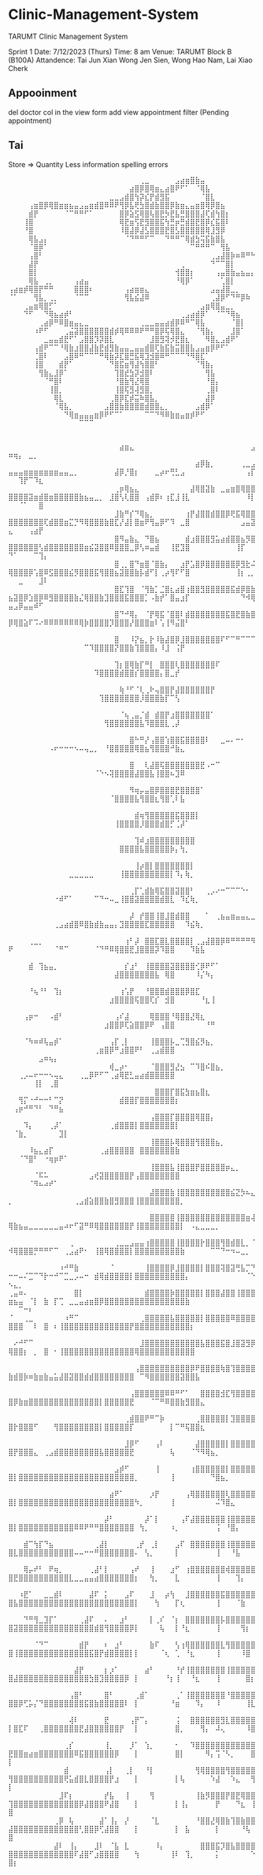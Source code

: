 # Clinic-Management-System
TARUMT Clinic Management System

Sprint 1
Date: 7/12/2023 (Thurs) 
Time: 8 am
Venue: TARUMT Block B (B100A)
Attandence: Tai Jun Xian Wong Jen Sien, Wong Hao Nam, Lai Xiao Cherk

Appooinment
------------
  del doctor col in the view form
  add view appointment filter  (Pending appointment)

Tai
----
  Store => Quantity
  Less information 
  spelling errors 

⠀⠀⠀⠀⠀⠀⠀⠀⠀⠀⠀⠀⠀⠀⠀⠀⠀⠀⠀⠀⠀⠀⠀⠀⠀⠀⢀⣀⠀⠀⠀⠀⠀⣠⣴⣶⣿⣷⣤⠀⠀⠀⠀⠀⠀⠀⠀⠀⠀
⠀⠀⠀⠀⠀⠀⠀⠀⠀⠀⠀⠀⠀⠀⠀⠀⠀⠀⠀⠀⠀⠀⠀⠀⣴⣿⡿⣿⢿⣶⣄⣴⣿⠟⠋⠁⠀⠈⢿⣧⠀⠀⠀⠀⠀⠀⠀⠀⠀
⠀⠀⠀⠀⠀⠀⠀⠀⠀⠀⠀⠀⠀⠀⠀⠀⠀⠀⠀⠀⣀⣀⣠⣾⣿⢳⡽⣎⡟⣾⣻⣯⠀⠀⠀⠀⠀⠀⠈⣿⣇⠀⠀⠀⠀⠀⠀⠀⠀
⠀⠀⠀⠀⢠⣶⣿⡿⢿⣿⣶⣶⣦⣤⣠⣤⣶⣾⣿⠿⠿⠟⢻⡿⣧⢟⣳⣿⣾⣷⣿⣿⡿⣷⣶⣄⣤⣶⣿⢿⡿⣿⣦⠀⠀⠀⠀⠀⠀
⠀⠀⠀⠀⣾⡟⠀⠀⠀⠀⠀⠈⠉⠛⠛⠋⠁⠀⠀⠀⠀⠀⣿⡿⣵⣫⢿⣿⢧⣿⣟⡳⣟⣧⣛⣿⣿⣿⣼⢏⣾⢳⣿⡆⠀⠀⠀⠀⠀
⠀⠀⠀⢸⣿⠀⠀⠀⠀⠀⠀⠀⠀⠀⠀⠀⠀⠀⠀⠀⠀⠀⢿⣟⣶⢫⣟⣻⣿⣿⣯⢳⣛⡶⣛⣾⣿⣟⣿⡿⣎⣯⣿⠇⠀⠀⠀⠀⠀
⠀⠀⠀⠘⣿⠀⠀⠀⠀⠀⠀⠀⠀⠀⠀⠀⠀⠀⠀⠀⠀⠀⠸⣿⣼⡿⣼⣣⣿⣿⣿⣟⣿⣣⣿⣿⣿⣿⣿⢿⣸⣻⡿⠀⠀⠀⠀⠀⠀
⠀⠀⠀⠀⢿⣧⣠⡄⠀⠀⠀⠀⠀⠀⠀⠀⠀⠀⠀⠀⠀⠀⠀⠈⠙⠛⠛⠋⠉⠀⠀⠙⠛⠛⠉⢿⣾⣳⢭⣯⣷⣿⣧⠀⠀⠀⠀⠀⠀
⠀⠀⠀⠀⠈⣿⡿⠁⠀⠀⠀⠀⠀⠀⠀⠀⠀⠀⠀⠀⠀⠀⠀⠀⠀⠀⠀⠀⠀⠀⠀⠀⠀⠀⠀⠀⠉⠛⠛⠛⠉⠀⢻⣧⠀⠀⠀⠀⠀
⠀⠀⠀⠀⢠⣿⠃⠀⠀⠀⠀⠀⠀⠀⠀⠀⠀⠀⠀⠀⠀⠀⠀⠀⠀⠀⠀⠀⠀⠀⠀⠀⠀⠀⠀⠀⠀⠀⠀⠀⢀⣠⣼⣿⡷⠶⠿⠛⠓
⠀⠀⠀⠀⣼⡟⠀⠀⠀⠀⠀⠀⠀⠀⠀⠀⠀⠀⠀⠀⠀⠀⠀⠀⠀⠀⠀⠀⠀⠀⠀⠀⠀⠀⢀⠀⠀⠀⠀⠀⠙⠉⠉⣿⡇⠀⠀⠀⠀
⠀⠀⠀⠀⣿⡇⠀⠀⠀⠀⠀⠀⠀⠀⠀⠀⠀⠀⠀⠀⠀⠀⠀⠀⠀⠀⠀⠀⠀⠀⠀⠀⠀⢺⣿⣿⡆⠀⠀⠀⠀⢠⣤⣿⣷⣤⣦⣤⡄
⠀⠀⠀⠀⢿⣧⠀⢀⡀⠀⠀⠀⠀⢠⣴⣤⠀⠀⠀⠀⠀⠀⠀⠀⠀⠀⠀⠀⠀⠀⠀⠀⠀⠘⢿⡿⠁⠀⠀⠀⠀⠀⢁⣿⡇⠀⠀⠀⠀
⢠⣴⣶⡾⢿⣿⡟⠛⠛⠀⠀⠀⠀⣿⣿⣿⠆⠀⠀⠀⠀⠀⠀⢠⣴⣶⣶⣄⠀⠀⠀⠀⠀⠀⠀⠀⠀⠀⠀⠀⣠⣤⣼⣿⣀⡀⠀⠀⠀
⠈⠁⠀⠀⠀⢻⣧⡀⢀⡀⠀⠀⠀⠈⠉⠉⠀⠀⠀⠀⠀⠀⠀⢻⣧⣮⣼⠿⠀⠀⠀⠀⠀⠀⠀⠀⠀⠀⠀⠀⢀⣼⡿⠋⠙⠛⡿⠷⠀
⠀⠀⠀⢀⣤⣶⢿⣿⡋⠁⠀⠀⠀⠀⠀⠀⠀⠀⠀⠀⠀⠀⠀⠀⠀⠀⠀⠀⠀⠀⠀⠀⠀⠀⠀⠀⠀⠀⣠⣶⢿⣿⣤⣀⡀⠀⠀⠀⠀
⠀⠀⠀⠙⠋⠀⠀⠙⢿⣦⣴⡾⠃⠀⠀⠀⠀⠀⠀⠀⠀⠀⠀⠀⠀⠀⠀⠀⠀⠀⠀⠀⠀⠀⢀⣠⣴⣾⡿⠁⠀⠈⠉⠙⢿⣦⠀⠀⠀
⠀⠀⠀⠀⠀⠀⢀⣴⡿⠛⠿⣿⣶⣤⣄⣀⠀⠀⠀⠀⠀⠀⠀⠀⠀⠀⢀⣀⣀⣤⣤⣴⣾⡿⠿⠛⠉⢿⣧⠀⠀⠀⠀⠀⠈⣿⡇⠀⠀
⠀⠀⠀⠀⠀⠰⠟⠋⠀⠀⠀⢀⣬⣽⣿⣿⣿⣿⣿⣿⣾⡾⢿⠿⠿⠿⠟⠛⠛⣿⡿⢯⢿⣿⣄⠀⠀⠈⢻⣷⡄⠀⠀⠀⣸⣿⠁⠀⠀
⠀⠀⠀⠀⠀⠀⠀⣀⣤⣤⣾⣟⠋⠁⣠⣿⣿⡹⡽⣿⣇⠀⠀⠀⠀⠀⠀⠀⣸⣿⣻⢽⡺⣟⣿⣆⠀⠀⠀⠻⣿⣄⣠⣾⠟⠁⠀⠀⠀
⠀⠀⠀⠀⠀⢠⣾⠟⠉⠉⠘⢿⣷⣰⣿⣿⣼⣷⣟⣾⣻⣷⣤⣤⣀⣤⣤⣾⣿⢏⣷⣯⣷⣭⣿⣿⣧⣠⣤⣶⡿⠟⠋⠁⠀⠀⠀⠀⠀
⠀⠀⠀⠀⠀⢈⣿⠇⠀⠀⠀⣠⣿⠿⠛⠉⠉⠉⠛⢿⣷⡽⣏⣿⣛⣯⢿⣹⣺⣿⠿⠛⠉⠉⠉⠙⠻⣿⣏⠁⠀⠀⠀⠀⠀⠀⠀⠀⠀
⠀⠀⠀⠀⠀⢸⣿⠀⠀⠀⣾⡟⠁⠀⠀⠀⠀⠀⠀⠀⠙⣿⣯⣶⢻⣼⢳⣿⣿⠃⠀⠀⠀⠀⠀⠀⠀⠈⢻⣷⡄⠀⠀⠀⠀⠀⠀⠀⠀
⠀⠀⠀⠀⠀⠀⢻⣷⣄⣸⡿⠁⠀⠀⠀⠀⠀⠀⠀⠀⠀⢹⣿⣞⣳⡽⣺⣿⠇⠀⠀⠀⠀⠀⠀⠀⠀⠀⠀⢻⣧⠀⠀⠀⠀⠀⠀⠀⠀
⠀⠀⠀⠀⠀⠀⠀⠈⠛⣿⠇⠀⠀⠀⠀⠀⠀⠀⠀⠀⠀⠘⣿⣷⢻⣜⢿⣿⠀⠀⠀⠀⠀⠀⠀⠀⠀⠀⠀⠘⣿⡄⠀⠀⠀⠀⠀⠀⠀
⠀⠀⠀⠀⠀⠀⠀⠀⢸⣿⡀⠀⠀⠀⠀⠀⠀⠀⠀⠀⠀⢸⣿⢯⣻⢼⣻⣿⡀⠀⠀⠀⠀⠀⠀⠀⠀⠀⠀⢀⣿⠇⠀⠀⠀⠀⠀⠀⠀
⠀⠀⠀⠀⠀⠀⠀⠀⠀⢿⣇⠀⠀⠀⠀⠀⠀⠀⠀⠀⢀⣿⡿⣏⡾⣭⠷⣿⣧⡀⠀⠀⠀⠀⠀⠀⠀⠀⠀⣼⡿⠀⠀⠀⠀⠀⠀⠀⠀
⠀⠀⠀⠀⠀⠀⠀⠀⠀⠈⢿⣧⡀⠀⠀⠀⠀⠀⠀⣠⣿⣿⣷⣿⣿⣿⣿⣾⣿⣿⣄⡀⠀⠀⠀⠀⠀⣠⣾⡿⠁⠀⠀⠀⠀⠀⠀⠀⠀
⠀⠀⠀⠀⠀⠀⠀⠀⠀⠀⠀⠙⢿⣶⣤⣤⣤⣶⡿⠟⠋⠉⠁⠀⠀⠀⠀⠉⠉⠙⠻⠿⣷⣶⣤⣶⡾⠟⠋⠀⠀⠀⠀⠀⠀⠀⠀⠀⠀
⠀⠀⠀⠀⠀⠀⠀⠀⠀⠀⠀⠀⠀⠀⠉⠉⠉⠀⠀⠀⠀⠀⠀⠀⠀⠀⠀⠀⠀⠀⠀⠀⠀⠀⠀⠀⠀⠀⠀⠀⠀⠀⠀⠀⠀⠀⠀⠀⠀


⠀⠀⠀⠀⠀⠀⠀⠀⠀⠀⠀⠀⠀⠀⠀⠀⠀⠀⠀⠀⠀⠀⠀⠀⠀⠀⠀⠀⠀⠀⠀⠀⠀⠀⠀⠀⠀⠀⠀⠀⠀⠀⠀⠀⠀⠀⠀⠀⠀⠀⠀⠀⠀⠀⠀⠀⠀⠀⠀⠀⠀⠀⠀⠀⠀⠀⠀⠀⠀⠀⠀⣴⣶⣄⠀⠀⠀⠀⠀⠀⠀⠀⠀⠀⠀⠀⠀⠀⠀⠀⠀⠀⠀⠀⠀⠀⠀⣠⠶⢶⡄⠀⣀⡀⠀⠀⠀⠀⠀⠀
⠀⠀⠀⠀⠀⠀⠀⠀⠀⠀⠀⠀⠀⠀⠀⠀⠀⠀⠀⠀⠀⠀⠀⠀⠀⠀⠀⠀⠀⠀⠀⠀⠀⠀⠀⠀⠀⣴⡿⣷⡀⠀⠀⠀⠀⠀⢀⣀⣠⣤⣤⣤⣶⣶⣶⣶⣶⣶⣶⣤⣤⣀⡀⠀⠀⠀⠀⠀⠀⠀⣼⡿⡘⣿⡆⠀⠀⠀⣀⡴⠖⢛⣃⣠⠀⠀⠀⠀⠀⠀⠀⠀⠀⠀⠀⠀⢠⡏⠀⠀⢹⡟⠉⠹⣆⠀⠀⠀⠀⠀
⠀⠀⠀⠀⠀⠀⠀⠀⠀⠀⠀⠀⠀⠀⠀⠀⠀⠀⠀⠀⠀⢀⡶⢿⣦⣄⠀⠀⠀⠀⠀⠀⠀⠀⠀⠀⣼⢿⣿⣽⣷⠀⣀⣤⣶⣿⢿⣿⣿⣿⣿⣿⣿⣽⣶⣾⣿⣶⣿⣿⣿⣿⣿⣷⣦⣤⣀⡀⠀⣸⣿⢣⢇⣿⣿⠀⢠⣾⡿⠆⢰⣏⣸⢸⣇⠀⠀⠀⠀⠀⠀⠀⠀⠀⠀⠀⠸⡇⠀⠀⠈⠁⠀⠀⣿⠀⠀⠀⠀⠀
⠀⠀⠀⠀⠀⠀⠀⠀⠀⠀⠀⠀⠀⠀⠀⠀⠀⠀⠀⠀⠀⣸⣷⠛⡎⠙⢿⣦⡀⠀⠀⠀⠀⠀⠀⢰⡟⣼⣿⣿⣾⣿⣿⡿⢟⣯⢿⣿⣿⣿⣿⣿⣿⣿⣿⣿⢏⣾⣿⣿⣶⣍⡙⠻⢿⣿⣿⣿⣷⣿⣏⡜⣼⡇⣿⣶⠟⢻⣤⡿⠋⠹⠀⣀⣿⠀⠀⠀⠀⠀⠀⠀⠀⠀⠀⣠⣤⣽⣄⠀⠀⠀⢠⣴⡟⠀⠀⠀⠀⠀
⠀⠀⠀⠀⠀⠀⠀⠀⠀⠀⠀⠀⠀⠀⠀⠀⠀⠀⠀⠀⠀⣿⠻⣤⣷⣄⠀⠙⣿⣦⠀⠀⠀⠀⠀⣾⣰⣿⣿⣿⣻⣥⣴⣾⣿⣿⣦⡻⣿⣿⣿⣿⣿⣿⣿⢣⣾⣿⣿⣿⣿⣿⣿⣿⣶⣮⣽⣿⣿⠿⣿⣿⣿⣀⡿⢣⠶⣤⣾⠀⠀⢸⣟⣹⣿⠀⠀⠀⠀⠀⠀⠀⠀⠀⢸⡏⠀⠀⠙⠁⠀⠀⠀⠉⢹⡄⠀⠀⠀⠀
⠀⠀⠀⠀⠀⠀⠀⠀⠀⠀⠀⠀⠀⠀⠀⠀⠀⠀⠀⠀⠀⣿⢀⡀⣿⠙⣶⣿⠈⣿⣷⡄⠀⠀⣰⡟⣡⣿⡿⣿⣿⣿⣿⣿⣿⡿⣻⣗⠬⢿⣿⣿⣿⡿⢡⣿⠿⣫⣿⣿⣿⣮⡻⣿⣿⣿⣯⢻⣿⣿⣦⣽⣿⣿⣷⡧⣾⠋⡇⢀⡴⢻⠏⠋⣿⠀⠀⠀⠀⠀⠀⠀⠀⠀⢸⡆⢀⡀⠀⠀⣀⠀⠀⠀⣸⠇⠀⠀⠀⠀
⠀⠀⠀⠀⠀⠀⠀⠀⠀⠀⠀⠀⠀⠀⠀⠀⠀⠀⠀⠀⠀⣿⣏⢹⣿⠀⠈⢻⣷⡁⣈⣿⣆⣴⣿⢰⣿⣿⣻⣿⣿⣿⣿⣿⣯⣾⡿⣿⣷⣦⣽⣿⡿⣱⣿⡿⠿⣻⣿⣿⣿⣿⣷⣌⢿⣿⣿⣷⣹⣿⣿⣿⣯⣿⣿⣿⡁⠠⣷⡞⠁⣿⣤⣰⡏⠀⠀⠀⠀⠀⠀⠀⠀⠀⠀⠙⠺⢿⣤⣠⡿⣤⣤⠾⠋⠀⠀⠀⠀⠀
⠀⠀⠀⠀⠀⠀⠀⠀⠀⠀⠀⠀⠀⠀⠀⠀⠀⠀⠀⠀⠀⣿⠙⠚⢿⡄⠀⠈⡟⢿⣯⠈⣿⣿⠇⣾⣿⣿⣿⣿⣿⣿⣿⣯⣿⣟⣿⣷⣿⡿⢿⣿⣵⠏⠩⠔⠿⠿⠿⠿⠿⠿⠿⢿⡷⣿⣿⣿⣿⡹⣿⣿⣿⡜⣿⣿⣿⣶⠇⢡⢸⠻⣬⣿⠃⠀⠀⠀⠀⠀⠀⠀⠀⠀⠀⠀⠀⠀⠀⠀⠀⠀⠀⠀⠀⠀⠀⠀⠀⠀
⠀⠀⠀⠀⠀⠀⠀⠀⠀⠀⠀⠀⠀⠀⠀⠀⠀⠀⠀⠀⠀⣿⠀⠀⠸⡝⣦⡀⡗⠸⣷⣼⣿⡿⣸⣿⣿⣿⣿⣿⣿⣿⠏⠋⠉⠛⠉⠉⠉⠀⠀⠀⠀⠀⠀⠀⠀⠀⠀⠀⠀⠀⠀⠀⠉⠹⣿⣿⣿⣿⡝⣿⣿⣷⢹⣿⣿⣿⡄⠸⣸⠀⢨⡟⠀⠀⠀⠀⠀⠀⠀⠀⠀⠀⠀⠀⠀⠀⠀⠀⠀⠀⠀⠀⠀⠀⠀⠀⠀⠀
⠀⠀⠀⠀⠀⠀⠀⠀⠀⠀⠀⠀⠀⠀⠀⠀⠀⠀⠀⠀⠀⢹⡆⣿⢿⣷⡏⠛⡇⠀⣿⣿⣿⢇⣿⣿⣿⣿⣿⣿⣿⠏⠀⠀⠀⠀⠀⠀⠀⠀⠀⠀⠀⠀⠀⠀⠀⠀⠀⠀⠀⠀⠀⠀⠀⠀⠹⣿⣿⣿⣿⣾⣿⣿⡎⣿⣿⣿⣿⡄⣿⣀⡞⠀⠀⠀⠀⠀⠀⠀⠀⠀⠀⠀⠀⠀⠀⠀⠀⠀⠀⠀⠀⠀⠀⠀⠀⠀⠀⠀
⠀⠀⠀⠀⠀⠀⠀⠀⠀⠀⠀⠀⠀⠀⠀⠀⠀⠀⠀⠀⠀⠀⢷⠘⠋⠈⢇⢀⠗⢤⣿⣿⡟⣼⣿⣿⣿⣿⣿⣿⡟⠀⠀⠀⠀⠀⠀⠀⠀⠀⠀⠀⠀⠀⠀⠀⠀⠀⠀⠀⠀⠀⠀⠀⠀⠀⠀⢹⣿⣿⣿⣿⣿⣿⣿⡸⣿⣿⣿⣷⡏⠉⢣⠀⠀⠀⠀⠀⠀⠀⠀⠀⠀⠀⠀⠀⠀⠀⠀⠀⠀⠀⠀⠀⠀⠀⠀⠀⠀⠀
⠀⠀⠀⠀⠀⠀⠀⠀⠀⠀⠀⠀⠀⠀⠀⠀⠀⠀⠀⠀⠀⠀⠈⢦⢀⣤⡈⣾⠀⣾⣿⡟⣰⣿⣿⣿⣿⣿⣿⣿⠁⠀⠀⠀⠀⠀⠀⠀⠀⠀⠀⠀⠀⠀⠀⠀⠀⠀⠀⠀⠀⠀⠀⠀⠀⠀⠀⠀⢻⣿⣿⣿⣿⣿⣿⣧⠹⣿⣿⣿⣇⢀⡼⠀⠀⠀⠀⠀⠀⠀⠀⠀⠀⠀⠀⠀⠀⠀⠀⠀⠀⠀⠀⠀⠀⠀⠀⠀⠀⠀
⠀⠀⠀⠀⠀⠀⠀⠀⠀⠀⠀⠀⠀⠀⠀⠀⠀⠀⠀⠀⠀⠀⠀⠀⣿⠓⠛⡜⢠⣿⣿⢱⣿⣿⣯⣿⣿⣿⣿⠇⠀⠀⣀⠤⠄⠒⠂⠀⠀⠀⠀⠀⠀⠀⠀⠀⠀⠠⠖⠒⠒⠒⠢⠤⢤⣀⡀⠀⠘⣿⣿⣿⣿⣿⢿⣿⣦⢻⣿⣿⣿⠚⣷⣄⠀⠀⠀⠀⠀⠀⠀⠀⠀⠀⠀⠀⠀⠀⠀⠀⠀⠀⠀⠀⠀⠀⠀⠀⠀⠀
⠀⠀⠀⠀⠀⠀⠀⠀⠀⠀⠀⠀⠀⠀⠀⠀⠀⠀⠀⠀⠀⠀⠀⠀⣿⠀⠀⢇⣼⣿⢯⣿⣿⣿⣿⣿⣿⣿⣟⠠⠒⠉⠀⠀⠀⠀⠀⠀⠀⠀⠀⠀⠀⠀⠀⠀⠀⠀⠀⠀⠀⠀⠀⠀⠀⠀⠈⠑⠢⢽⣿⣿⣿⣿⣼⣿⣿⣧⢸⣿⣿⠦⣹⠿⠀⠀⠀⠀⠀⠀⠀⠀⠀⠀⠀⠀⠀⠀⠀⠀⠀⠀⠀⠀⠀⠀⠀⠀⠀⠀
⠀⠀⠀⠀⠀⠀⠀⠀⠀⠀⠀⠀⠀⠀⠀⠀⠀⠀⠀⠀⠀⠀⠀⠀⠻⢶⡤⣤⣿⡿⣿⣿⣿⣟⣿⣿⣿⣿⠁⠀⠀⠀⠀⠀⠀⠀⠀⠀⠀⠀⠀⠀⠀⠀⠀⠀⠀⠀⠀⠀⠀⠀⠀⠀⠀⠀⠀⠀⠀⠈⣿⣿⣿⣿⣧⢻⣿⣿⣆⢻⣿⢁⠇⣧⠀⠀⠀⠀⠀⠀⠀⠀⠀⠀⠀⠀⠀⠀⠀⠀⠀⠀⠀⠀⠀⠀⠀⠀⠀⠀
⠀⠀⠀⠀⠀⠀⠀⠀⠀⠀⠀⠀⠀⠀⠀⠀⠀⠀⠀⠀⠀⠀⠀⠀⠀⣾⢶⢻⣿⣿⣿⣿⣿⣯⣿⣿⣿⡇⠀⠀⠀⠀⠀⠀⠀⠀⠀⠀⠀⠀⠀⠀⠀⠀⠀⠀⠀⠀⠀⠀⠀⠀⠀⠀⠀⠀⠀⠀⠀⠀⢸⣿⣿⣿⣿⡸⣿⣿⣿⣾⣿⡋⢈⡼⠁⠀⠀⠀⠀⠀⠀⠀⠀⠀⠀⠀⠀⠀⠀⠀⠀⠀⠀⠀⠀⠀⠀⠀⠀⠀
⠀⠀⠀⠀⠀⠀⠀⠀⠀⠀⠀⠀⠀⠀⠀⠀⠀⠀⠀⠀⠀⠀⠀⠀⠀⢹⠾⣰⣿⣿⣿⣿⣿⣿⣿⣿⣿⠀⠀⠀⠀⠀⠀⠀⠀⠀⠀⠀⠀⠀⠀⠀⠀⠀⠀⠀⠀⠀⠀⠀⠀⠀⠀⠀⠀⠀⠀⠀⠀⠀⠀⣿⣿⣿⣿⣧⣿⣿⣿⣿⣿⡷⡄⢳⡀⠀⠀⠀⠀⠀⠀⠀⠀⠀⠀⠀⠀⠀⠀⠀⠀⠀⠀⠀⠀⠀⠀⠀⠀⠀
⠀⠀⠀⠀⠀⠀⠀⠀⠀⠀⠀⠀⠀⠀⠀⠀⠀⠀⠀⠀⠀⠀⠀⠀⠀⢸⡴⣿⡇⣿⣿⣿⣿⣿⣿⣿⡇⠀⠀⠀⠀⠀⠀⠀⠀⠀⠀⠀⠀⠀⠀⠀⠀⠀⠀⠀⠀⠀⠀⠀⠀⣀⣀⣀⣀⣀⠀⠀⠀⠀⠀⢸⣿⣿⣿⣿⣿⣿⣿⣿⣿⡇⠹⡄⢷⡀⠀⠀⠀⠀⠀⠀⠀⠀⠀⠀⠀⠀⠀⠀⠀⠀⠀⠀⠀⠀⠀⠀⠀⠀
⠀⠀⠀⠀⠀⠀⠀⠀⠀⠀⠀⠀⠀⠀⠀⠀⠀⠀⠀⠀⠀⠀⠀⠀⢀⡏⢁⣾⣷⢿⣯⣿⣿⣽⣿⣿⠃⠀⠀⢀⡠⠔⠒⠉⠉⠉⠑⠂⠀⠀⠀⠀⠀⠀⠀⠀⠀⠀⠐⠾⠋⠁⠀⠀⠀⠀⠉⠙⠒⠤⣀⢸⣿⣿⣽⣿⣿⣿⣿⣾⣿⣇⠀⠹⣎⢷⡀⠀⠀⠀⠀⠀⠀⠀⠀⠀⠀⠀⠀⠀⠀⠀⠀⠀⠀⠀⠀⠀⠀⠀
⠀⠀⠀⠀⠀⠀⠀⠀⠀⠀⠀⠀⠀⠀⠀⠀⠀⠀⠀⠀⠀⠀⠀⠀⡼⠀⡞⣿⣿⢸⣿⣸⣿⣾⣿⣿⠀⠀⠀⠁⠀⢀⣦⣤⣶⣤⣤⣄⣀⠀⠀⠀⠀⠀⠀⠀⠀⠀⢀⣠⣴⣾⣿⠿⣿⣷⣾⣷⣤⣤⡄⣹⣿⣿⣿⣿⣏⣿⣿⣿⣿⣿⠀⠀⠹⣮⢷⡀⠀⠀⠀⠀⠀⠀⠀⠀⠀⠀⠀⠀⠀⠀⠀⠀⠀⠀⠀⠀⠀⠀
⠀⠀⠀⠀⢀⣀⡀⠀⠀⠀⠀⠀⠀⠀⠀⠀⠀⠀⠀⠀⠀⠀⠀⢰⠃⡼⠀⣿⣿⣏⣿⣇⣿⣿⣿⣿⡇⢀⣠⣼⣿⣿⡿⠿⠛⠛⠛⠛⠻⠟⠀⠀⠀⠀⠀⠀⠀⠀⠈⠛⠉⠀⠀⠀⠀⠀⠈⠙⠛⠿⢿⣿⣿⣟⣸⣿⣿⣿⡽⠹⣿⣿⠀⠀⠀⠹⣷⣧⠀⠀⠀⠀⠀⠀⠀⠀⠀⠀⠀⠀⠀⠀⠀⠀⠀⠀⠀⠀⠀⠀
⠀⠀⠀⠀⣾⠀⢹⣦⣤⡀⠀⠀⠀⠀⠀⠀⠀⠀⠀⠀⠀⠀⠀⡎⣰⠃⠀⢸⣿⣿⣿⣿⣽⣿⣿⣿⣿⢊⡿⠟⠋⠁⠀⠀⠀⠀⠀⠀⠀⠀⠀⠀⠀⠀⠀⠀⠀⠀⠀⠀⠀⠀⠀⠀⠀⠀⠀⠀⠀⠀⣼⣿⣿⣿⣿⣿⣿⣿⣧⠀⢿⣿⠀⠀⠀⠀⠸⡌⠳⡄⠀⠀⠀⠀⠀⠀⠀⠀⠀⠀⠀⠀⠀⠀⠀⠀⠀⠀⠀⠀
⠀⠀⠀⠀⠘⢦⠘⠃⠀⢹⡆⠀⠀⠀⠀⠀⠀⠀⠀⠀⠀⠀⢰⢡⡟⠀⠀⠘⣿⣿⣿⣾⣿⣿⣿⡿⣿⣏⠀⠀⠀⠀⠀⠀⠀⠀⠀⠀⠀⠀⠀⠀⠀⠀⠀⠀⠀⠀⠀⠀⠀⠀⠀⠀⠀⠀⠀⠀⠀⣰⣿⣿⣿⣿⢯⣿⣿⢏⡎⠀⣺⣿⠀⠀⠀⠀⠀⠘⣆⢸⠀⠀⠀⠀⠀⠀⠀⠀⠀⠀⠀⠀⠀⠀⠀⠀⠀⠀⠀⠀
⠀⠀⠀⢠⡶⠒⠀⠀⠠⣾⠃⠀⠀⠀⠀⠀⠀⠀⠀⠀⠀⢠⠎⣼⠀⠀⠀⠀⢿⣿⣿⣿⠘⢿⣿⣿⣜⢿⣆⠀⠀⠀⠀⠀⠀⠀⠀⠀⠀⠀⠀⠀⠀⠀⠀⠀⠀⠀⠀⠀⠀⠀⠀⠀⠀⠀⠀⠀⣰⣿⣿⡿⢏⣵⣿⣿⡿⠟⠀⢠⣿⣿⠀⠀⠀⠀⠀⠀⠘⠛⠀⠀⠀⠀⠀⠀⠀⠀⠀⠀⠀⠀⠀⠀⠀⠀⠀⠀⠀⠀
⠀⠀⠀⠈⠳⠶⠾⢧⣤⡾⠁⠀⠀⠀⠀⠀⠀⠀⠀⠀⢠⡏⢀⡇⠀⠀⠀⠀⢸⣿⣿⣿⡧⣀⢉⣻⣿⣮⡻⣦⡀⠀⠀⠀⠀⠀⠀⠀⠀⠀⠀⠀⠀⠀⠀⠀⠀⠀⠀⠀⠀⠀⠀⠀⠀⠀⢀⣶⣿⡿⠛⣰⣿⣿⠟⠃⠀⢀⣠⣾⣿⣿⠀⠀⠀⠀⠀⠀⠀⠀⠀⠀⠀⠀⠀⠀⠀⠀⠀⠀⠀⠀⠀⠀⣠⠶⢦⡄⠀⠀
⠀⠀⠀⠀⠀⠀⠀⠀⠀⠀⠀⠀⠀⠀⠀⠀⠀⠀⠀⠀⢾⣀⡴⠂⠀⠀⠀⠀⠈⣿⣿⣿⣻⣜⣢⠀⠉⠹⣿⠮⣿⣦⡀⠀⠀⠀⠀⠀⠀⠀⠀⢀⡠⠤⠖⠒⠒⠢⢤⣄⠀⠀⠀⢀⣀⡿⠟⠋⠉⢀⣴⢿⣟⣃⣤⣴⣾⣿⣿⣿⣿⣿⠀⠀⠀⠀⠀⠀⠀⠀⠀⠀⠀⠀⠀⠀⠀⠀⠀⠀⠀⠀⠀⢸⡇⠀⢀⣿⠀⠀
⠀⠀⠀⠀⠀⠀⠀⠀⠀⠀⠀⠀⠀⠀⠀⠀⠀⠀⠀⠀⠀⠀⠀⠀⠀⠀⠀⠀⠀⣿⣿⣿⡏⣿⣯⣳⣶⣦⣿⣆⠀⠀⠀⠀⠀⠀⠀⠀⠀⠀⠀⢻⡍⠐⠚⠒⠒⠃⠉⡝⠀⠀⠀⠀⠀⠀⠀⠀⠀⠀⠀⣾⣿⣿⡏⣿⣿⣿⣿⣿⣿⣿⡆⠀⠀⠀⠀⠀⠀⠀⠀⠀⠀⠀⠀⠀⠀⠀⠀⢠⡶⠚⠛⠙⠃⠀⠙⠛⣦⠀
⠀⠀⠀⠀⠀⠀⠀⠀⠀⠀⠀⠀⠀⠀⠀⠀⠀⠀⠀⠀⠀⠀⠀⠀⠀⠀⠀⠀⢠⣿⣿⣿⡏⣿⣿⣿⣿⢿⣿⣿⡄⠀⠀⠀⠀⠀⠀⠀⠀⠀⠀⠀⠹⡄⠀⠀⠀⢀⡼⠁⠀⠀⠀⠀⠀⠀⠀⠀⠀⢀⣾⣿⣿⣿⡇⣿⣿⣿⣿⣿⣿⣿⡇⠀⠀⠀⠀⠀⠀⠀⠀⠀⠀⠀⠀⠀⠀⠀⠀⠈⣷⡀⠀⠀⠀⠀⠀⠀⣹⡇
⠀⠀⠀⠀⠀⠀⠀⠀⠀⠀⠀⠀⠀⠀⠀⠀⠀⠀⠀⠀⠀⠀⠀⠀⠀⠀⠀⠀⢸⣿⣿⣿⡧⢿⣿⣿⣿⢻⣿⣿⣿⣦⡀⠀⠀⠀⠀⠀⠀⠀⠀⠀⠀⠸⣦⣄⣴⡏⠀⠀⠀⠀⠀⠀⠀⠀⠀⢀⣴⣿⣿⣿⣿⣿⠀⣿⣿⣿⣿⣿⣿⣿⣷⠀⠀⠀⠀⠀⠀⠀⠀⠀⠀⠀⠀⠀⠀⠀⠀⠀⠈⠙⣿⠃⠀⠐⢶⡶⠟⠁
⠀⠀⠀⠀⠀⠀⠀⠀⠀⠀⠀⠀⠀⠀⠀⠀⠀⠀⠀⠀⠀⠀⠀⠀⠀⠀⠀⠀⢸⣿⣿⣿⣧⢸⣿⣿⣿⡟⣿⣿⣿⣿⣿⡶⣄⡀⠀⠀⠀⠀⠀⠀⠀⠀⠈⠯⠥⠀⠀⠀⠀⠀⠀⠀⠀⣠⢞⣽⣿⣿⣿⣿⣿⡟⢠⣿⣿⣿⣿⣿⣿⣿⣿⠀⠀⠀⠀⠀⠀⠀⠀⠀⠀⠀⠀⠀⠀⠀⠀⠀⠀⠀⠈⠻⠦⠴⠞⠁⠀⠀
⠀⠀⠀⠀⠀⠀⠀⠀⠀⠀⠀⠀⠀⠀⠀⠀⠀⠀⠀⠀⠀⠀⠀⠀⠀⠀⠀⠀⣼⣿⣿⣿⣷⢸⣿⣿⣿⣿⣿⣿⣿⣿⣿⣿⣮⣝⡳⠦⣄⡀⠀⠀⠀⠀⠀⠀⠀⠀⠀⠀⠀⠀⢀⣠⣾⣵⣿⣿⣷⣿⣻⣿⣿⣿⢸⣿⣿⣿⣿⣿⣿⣿⣿⡀⠀⠀⠀⠀⠀⠀⠀⠀⠀⠀⠀⠀⠀⠀⠀⠀⠀⠀⠀⠀⠀⠀⠀⠀⠀⠀
⠀⠀⠀⠀⠀⠀⠀⠀⠀⠀⠀⠀⠀⠀⠀⠀⠀⠀⠀⠀⠀⠀⠀⠀⠀⠀⠀⠀⣿⣿⣿⣿⣿⢸⣿⣿⣿⣿⣿⣿⣿⣿⣿⣿⣿⣿⣿⣶⢼⢿⣷⣦⣤⣀⣀⣀⣀⣀⣀⣤⠴⠖⠋⣽⠛⠿⢿⣿⣿⣿⣿⣿⣿⡟⢸⣿⣿⣿⣿⣿⣿⣿⣿⡇⠀⠠⣄⣀⣀⣀⡀⠀⠀⠀⠀⠀⠀⠀⠀⠀⠀⠀⠀⠀⠀⠀⠀⠀⠀⠀
⠀⠀⠀⠀⠀⠀⠀⠀⠀⠀⠀⠀⢀⠀⠀⠀⠀⠀⠀⠀⠀⢀⣀⣀⣠⣤⣤⢰⣿⣿⣿⣿⣿⢸⣿⣿⣿⣿⡗⣿⣿⣿⢻⣿⣾⣿⣇⡀⠈⠺⢿⣿⣿⣿⡛⠛⠛⠋⠉⠀⢀⣠⣴⠟⠂⠀⢸⣿⢿⣿⣿⣿⣿⡇⣿⣿⣿⣿⣿⣿⣿⣿⣿⣷⠀⠀⠀⠀⠀⠉⠉⠙⠒⠲⠤⣀⡀⠀⠀⠀⠀⠀⠀⠀⠀⠀⠀⠀⠀⠀
⠀⠀⠀⠀⠀⠀⠀⠀⠀⠀⠰⠚⠛⣷⠀⠀⠀⠀⠀⠀⠈⠀⠀⠀⠀⠀⠀⢸⣿⣿⣿⣿⡿⣸⣿⣿⣿⣿⡇⣿⣿⣿⢽⣿⣽⢛⣧⡉⠙⠒⠒⠤⠌⣉⠉⠙⡗⠒⠚⠉⣉⣀⡠⠤⠒⠀⣾⢿⣾⣿⣿⣿⣿⡇⣿⣿⣿⣿⣿⣿⣿⣿⣿⣿⡄⠀⠀⠀⠀⠀⠀⠀⠀⠀⠀⠀⠈⠑⠢⣄⡀⠀⠀⠀⠀⠀⠀⠀⠀⠀
⢀⣤⠶⠄⠀⠀⠀⠀⠀⠀⠀⠀⠀⣿⡇⠀⠀⠀⠀⠀⠀⠀⠀⠀⠀⠀⠀⣾⣿⣿⣿⣿⡷⣿⣿⣿⣿⣿⡇⣿⣿⣿⣼⣿⣿⢸⣿⣿⣿⣶⣦⣤⠀⠈⡇⠀⣷⠀⡏⢉⠀⣀⣀⣤⣴⣶⣿⡿⣿⣿⣿⣿⣿⣿⣿⣿⣿⣿⣿⣿⣿⣿⣿⣿⣷⠀⠀⠀⠀⠀⠀⠀⠀⠀⠀⠀⠀⠀⠀⠀⠉⠒⠆⠀⠀⠀⠀⠀⠀⠀
⠈⠀⠀⢀⣀⠀⠀⠀⠀⠀⠀⠰⠛⠉⠀⠀⠀⠀⠀⠀⠀⠀⠀⠀⠀⠀⢀⣿⣿⣿⣿⣿⣧⣿⣿⣿⣿⣿⡇⣿⣿⣿⣿⣿⠿⣿⣿⣿⣿⣿⣿⣿⠀⠀⠇⠀⣿⠀⠆⢸⣿⣿⣿⣿⣿⣿⣿⣿⣿⣿⣿⣿⣿⡟⣿⣿⣿⣿⣿⣿⣿⣿⣿⣿⣿⡆⠀⠀⠀⠀⠀⠀⠀⠀⠀⠀⠀⠀⠀⠀⠀⠀⠀⠀⠀⠀⠀⠀⠀⠀
⠀⠔⠚⠋⠉⠀⠀⠀⠀⠀⠀⠀⠀⠀⠀⠀⠀⠀⠀⠀⠀⠀⠀⠀⠀⠀⣸⣿⣿⣿⣿⣿⣿⣿⣿⣿⣿⣿⣧⣿⣿⣿⣯⣿⣸⣿⣽⣻⡿⢿⣿⣿⡆⠀⡀⠀⣿⠀⠂⢸⣿⣿⣿⣿⣿⣿⣿⣿⣿⣿⣿⣿⣿⣿⢿⣿⣿⣿⣿⣿⣿⣿⣿⣿⣿⣿⠀⠀⠀⠀⠀⠀⠀⠀⠀⠀⠀⠀⠀⠀⠀⠀⠀⠀⠀⠀⠀⠀⠀⠀
⠀⠀⠀⠀⠀⠀⠀⠀⠀⠀⠀⠀⠀⠀⠀⠀⠀⠀⠀⠀⠀⠀⠀⠀⠀⢠⣿⣿⣿⣿⣿⣿⣿⣿⣿⣿⡿⠟⣿⣿⣿⣿⢷⣿⢹⣿⣿⣿⣿⣷⣾⣿⡷⠶⣷⣶⣷⣤⣥⣼⣿⣽⣿⣿⣾⣾⣿⣿⣿⣿⣿⣿⣿⣿⠀⠉⠻⣿⣿⣿⣿⣿⣿⣽⣿⣿⣧⠀⠀⠀⠀⠀⠀⠀⠀⠀⠀⠀⠀⠀⠀⠀⠀⠀⠀⠀⠀⠀⠀⠀
⠀⠀⠀⠀⠀⠀⠀⠀⠀⠀⠀⠀⠀⠀⠀⠀⠀⠀⠀⠀⠀⠀⠀⠀⢠⣿⣿⣿⣿⣿⣿⠿⠿⠛⠋⠁⠀⠀⣿⣿⣿⣿⣺⣏⢻⣿⣿⣿⣿⣿⡿⣷⣶⣿⣿⣿⣿⣿⣿⣿⣿⣿⣿⣿⣿⣿⣿⡇⣿⣿⣿⣿⣿⣟⠀⠀⠀⠈⠉⠛⠿⣿⣿⣷⣻⣿⣿⣄⠀⠀⠀⠀⠀⠀⠀⠀⠀⠀⠀⠀⠀⠀⠀⠀⠀⠀⠀⠀⠀⠀
⠀⠀⠀⠀⠀⠀⠀⠀⠀⠀⠀⠀⠀⠀⠀⠀⠀⠀⠀⠀⠀⠀⠀⢀⣾⣿⣿⠟⠛⠉⡷⠀⠀⠀⠀⠀⠀⢀⣿⣿⣿⣿⣿⡇⣹⣿⣿⣿⣿⣿⡗⣿⣿⣿⠋⠀⠀⠀⢻⣿⣿⣿⣿⣿⣿⣿⣿⡇⣿⣿⣿⣿⣿⡏⠀⠀⠀⠀⠀⠀⠀⡇⠉⠛⢯⣿⣿⣆⠀⠀⠀⠀⠀⠀⠀⠀⠀⠀⠀⠀⠀⠀⠀⠀⠀⠀⠀⠀⠀⠀
⠀⠀⠀⠀⠀⠀⠀⠀⠀⠀⠀⠀⠀⠀⠀⠀⠀⠀⠀⠀⠀⠀⠀⣸⡿⠋⠀⠀⠀⢠⠇⠀⠀⠀⠀⠀⠀⣼⣿⣿⣿⣿⣿⡇⣿⣿⣿⣿⣿⣿⡟⣿⣿⣿⣄⠀⢀⣠⣾⣿⣿⣿⣿⣿⣿⣿⣿⣧⣿⣿⣿⣿⣿⣟⠀⠀⠀⠀⠀⠀⠀⢧⠀⠀⠀⠈⠙⠻⢿⣦⡀⠀⠀⠀⠀⠀⠀⠀⠀⠀⠀⠀⠀⠀⠀⠀⠀⠀⠀⠀
⠀⠀⠀⠀⠀⠀⠀⠀⠀⠀⠀⠀⠀⠀⠀⠀⠀⠀⠀⠀⠀⣠⡾⠋⠀⠀⠀⠀⠀⢸⠀⠀⠀⠀⠀⠀⢰⣿⣿⣿⣿⣿⣿⡇⣿⣿⣿⣿⣿⣿⡇⣿⣿⣿⣿⣿⣿⣿⣿⣿⣿⣿⣿⣿⣿⣿⣿⣿⣿⣿⣿⣿⣿⣿⡀⠀⠀⠀⠀⠀⠀⢸⠀⠀⠀⠀⠀⠀⠀⠙⣿⣦⡀⠀⠀⠀⠀⠀⠀⠀⠀⠀⠀⠀⠀⠀⠀⠀⠀⠀
⠀⠀⠀⠀⠀⠀⠀⠀⠀⠀⠀⠀⠀⠀⠀⠀⠀⠀⠀⠀⣴⠟⠁⠀⠀⠀⠀⠀⡰⡟⠀⠀⠀⠀⠀⢠⢿⣿⣿⣿⣿⣿⣿⢇⣿⣿⣿⣿⣿⣿⡇⣿⣿⣿⣿⣿⣿⣿⣿⣿⣿⣿⣿⣿⣿⣿⣿⣿⣿⣿⣿⣿⣿⣿⠳⡀⠀⠀⠀⠀⠀⢸⠀⠀⠀⠀⠀⠀⠀⠀⠬⠹⣿⣄⠀⠀⠀⠀⠀⠀⠀⠀⠀⠀⠀⠀⠀⠀⠀⠀
⠀⠀⠀⠀⠀⠀⠀⠀⠀⠀⠀⠀⠀⠀⠀⠀⠀⠀⠀⡼⠃⠀⠀⠀⠀⠀⠀⡼⠁⡇⠀⠀⠀⠀⢠⠏⣼⣿⣿⣿⣿⣿⣿⢸⣿⣿⣿⣿⣿⣿⡇⣿⣿⣿⣿⣿⣿⣿⣿⣿⣿⣿⠿⠿⠟⠛⠛⣿⣿⣿⣿⣿⣿⣿⠀⢳⡀⠀⠀⠀⠀⠰⡀⠀⠀⠀⠀⠀⠀⠀⢨⠀⠘⣿⡄⠀⠀⠀⠀⠀⠀⠀⠀⠀⠀⠀⠀⠀⠀⠀
⠀⠀⠀⣾⠉⢳⡏⠙⣦⠀⠀⠀⠀⠀⠀⠀⠀⢀⣼⡇⠀⠀⠀⠀⠀⢀⡞⠀⢀⡇⠀⠀⠀⣠⠏⠀⣿⣿⣿⣿⣿⣿⣿⢸⣿⣿⣿⣿⣿⣿⣇⣿⣿⣿⣿⣿⣿⣿⣿⣿⣿⣿⠤⠤⠒⠒⠛⣿⣿⣿⣿⣿⣿⣿⠄⠀⢣⡀⠀⠀⠀⠀⡇⠀⠀⠀⠀⠀⠀⠀⢸⠀⠀⠘⣧⠀⠀⠀⠀⠀⠀⠀⠀⠀⠀⠀⠀⠀⠀⠀
⠀⠀⠀⢿⡤⠞⠃⠀⠟⢶⡀⠀⠀⠀⠀⠀⢀⣼⠃⡇⠀⠀⠀⠀⢠⠞⠀⠀⢸⠀⠀⠀⣰⠋⠀⢰⣿⣿⣿⣿⣿⣿⣿⢾⣿⣿⣿⣿⣿⣿⣟⣿⣿⣿⣿⣿⣿⣿⣿⣿⣿⣇⣀⣀⣤⣤⣴⣿⣿⣿⣿⣿⣿⣿⡆⠀⠀⢳⡀⠀⠀⠀⣇⠀⠀⠀⠀⠀⠀⠀⢸⠀⠀⠀⢹⡄⠀⠀⠀⠀⠀⠀⠀⠀⠀⠀⠀⠀⠀⠀
⠀⠀⠰⣟⠁⠀⠀⣀⣀⣾⠇⠀⠀⠀⠀⠀⣼⠏⠀⡅⠀⠀⠀⣠⠏⠀⠀⠀⣸⠀⠀⡴⢳⠀⠀⣸⣿⣿⣿⣿⣿⣿⣯⣿⣿⣿⣿⣿⣿⣿⣧⣿⣿⣿⣿⣿⣿⣿⣿⣿⣿⣿⣿⣿⣿⣿⣿⣿⣿⣿⣿⣿⣿⣿⡇⠀⠀⠀⢳⠀⠀⠀⡏⢆⠀⠀⠀⠀⠀⠀⢸⠀⠀⠀⠈⣷⠀⠀⠀⠀⠀⠀⠀⠀⠀⠀⠀⠀⠀⠀
⠀⠀⠀⠙⠛⢻⣀⣹⡏⠁⠀⠀⠀⠀⢀⣼⠏⠀⠀⠄⠀⠀⣰⠃⠀⠀⠀⠀⡇⢀⠎⠀⠈⡆⠀⣿⣿⣿⣿⣿⣿⣿⡧⣿⣿⣿⣿⣿⣿⣿⣽⣿⣿⣿⣿⣿⣿⣿⣿⣿⣿⣿⣿⣿⣿⣿⣾⣿⢻⣿⣿⣿⣿⡿⡇⠀⠀⠀⠀⢧⠀⠀⡇⠘⣆⠀⠀⠀⠀⠀⢸⠀⠀⠀⠀⢻⡆⠀⠀⠀⠀⠀⠀⠀⠀⠀⠀⠀⠀⠀
⠀⠀⠀⠀⠀⠈⠙⠉⠀⠀⠀⠀⠀⠀⣾⡟⠀⠀⠀⠆⠀⣰⠃⠀⠀⠀⠀⠀⣷⠏⠀⠀⠀⢣⢰⢿⣿⣿⣿⣿⣿⣿⣇⢻⣿⣿⣿⣿⣿⣿⢸⣿⣿⣿⣿⣿⣿⣿⣿⣿⣿⣿⣿⣿⣿⣯⣿⡟⣾⣿⣿⣿⣿⡇⡇⠀⠀⠀⠀⠈⢆⠀⢁⠀⠘⣆⠀⠀⠀⠀⢸⠀⠀⠀⠀⠸⣿⠀⠀⠀⠀⠀⠀⠀⠀⠀⠀⠀⠀⠀
⠀⠀⠀⠀⠀⠀⠀⠀⠀⠀⠀⠀⠀⣼⡟⠀⠀⠀⠀⡆⡰⠁⠀⠀⠀⠀⠀⣴⠃⠀⠀⠀⠀⠘⡞⢸⣿⣿⣿⣿⣿⣿⣿⢸⣿⣿⣿⣿⣿⣿⣼⣿⣿⣿⣿⣿⣿⣿⣿⣿⣿⣿⣿⣿⣿⣳⣿⣹⣿⣿⣿⣿⡿⠀⡇⠀⠀⠀⠀⠀⠘⡆⢸⠀⠀⠘⣆⠀⠀⠀⢸⠀⠀⠀⠀⠀⣿⡆⠀⠀⠀⠀⠀⠀⠀⠀⠀⠀⠀⠀
⠀⠀⠀⠀⠀⠀⠀⠀⠀⠀⠀⠀⢠⣿⠃⠀⠀⠀⠀⣿⠃⠀⠀⠀⠀⢀⣾⠁⠀⠀⠀⠀⠀⢀⠁⢸⣿⣿⣿⣿⣿⣿⣿⠘⣿⣿⣿⣿⣿⣿⣿⡿⢋⡥⡌⠙⣿⣿⣿⣿⣿⣿⣿⣿⣯⣿⣷⣿⣿⣿⣿⣿⠇⠀⡇⠀⠀⠀⠀⠀⠀⠘⣶⠀⠀⠀⠹⡄⠀⠀⠸⠀⠀⠀⠀⠀⢸⣇⠀⠀⠀⠀⠀⠀⠀⠀⠀⠀⠀⠀
⠀⠀⠀⠀⠀⠀⠀⠀⠀⠀⠀⠀⢼⠇⠀⠀⠀⠀⠀⣟⠀⠀⠀⠀⢠⡟⠉⡄⠀⠀⠀⠀⠀⢨⠀⠀⣿⣿⣿⣿⣿⣿⣻⣇⣿⣿⣿⣿⣿⡇⣿⣏⠏⠀⠀⢀⣿⣿⣿⣿⣿⣿⣿⣟⣼⣿⣿⣿⣿⣿⣿⡟⠀⠀⡇⠀⠀⠀⠀⠀⠀⠀⣿⡀⠀⠀⠀⢻⡄⠀⠼⢄⠀⠀⠀⠀⠸⣿⠀⠀⠀⠀⠀⠀⠀⠀⠀⠀⠀⠀
⠀⠀⠀⠀⠀⠀⠀⠀⠀⠀⠀⢀⡎⠀⠀⠀⠀⠀⠀⢸⡀⠀⠀⠀⡸⠁⠀⢱⡀⠀⠀⠀⠀⠂⠀⠀⠹⣿⣿⣿⣿⣿⣿⣿⣿⣿⣿⣿⣿⣟⣿⣿⣶⣴⣶⣿⣿⣿⣿⣿⣿⣿⠿⣯⣿⣿⣿⣿⣿⣿⡿⠀⠀⠀⡇⠀⠀⠀⠀⠀⠀⠀⣿⡇⠀⠀⠀⠀⠻⡄⢩⠈⠣⡀⠀⠀⠀⣿⡇⠀⠀⠀⠀⠀⠀⠀⠀⠀⠀⠀
⠀⠀⠀⠀⠀⠀⠀⠀⠀⠀⠀⣾⠀⠀⠀⠀⠀⠀⠀⢠⡇⠀⠀⢀⡇⠀⠀⠘⡇⠀⠀⠀⠀⠀⠀⠀⠀⢻⢿⣿⣿⣿⣿⢻⣿⣿⣿⣿⣿⢻⣿⣿⣿⣿⣿⣿⣿⣿⣿⣿⢟⣥⣾⣿⣇⣿⣿⣿⣿⡟⣰⠀⠀⠀⡇⠀⠀⠀⠀⠀⠀⠀⡇⢧⠀⠀⠀⠀⠀⠱⣼⠀⠀⠱⣄⠀⠀⢻⡇⠀⠀⠀⠀⠀⠀⠀⠀⠀⠀⠀
⠀⠀⠀⠀⠀⠀⠀⠀⠀⠀⣸⠏⡆⠀⠀⠀⠀⠀⠀⡞⣧⠀⠀⢸⠀⠀⠀⠀⢻⠀⠀⠀⠀⠀⠀⠀⠀⢸⣷⡻⣿⣿⣿⡟⣿⣟⢿⣿⣿⢹⣿⣿⣿⣿⣿⣿⣿⣿⣿⣿⣿⣿⣿⡿⣼⣿⣿⣿⠟⣼⣿⠀⠀⠀⡇⠀⠀⠀⠀⠀⠀⠀⡇⢸⡄⠀⠀⠀⠀⠀⡟⠀⠀⠀⠙⣆⠀⢸⣿⠀⠀⠀⠀⠀⠀⠀⠀⠀⠀⠀
⠀⠀⠀⠀⠀⠀⠀⠀⠀⢀⡿⠀⢧⠀⠀⠀⠀⠀⣼⠁⢸⡄⠀⡜⠀⠀⠀⠀⠈⣇⠀⠀⠀⠀⠀⠀⠀⠘⣿⣿⣜⢿⣿⣷⢹⣿⣷⣿⣿⣼⣿⣿⣿⣿⣿⣿⣿⣿⣿⣿⣿⣿⣿⢃⣿⣿⡿⢋⣼⣿⣿⠀⠀⠀⡇⠀⠀⠀⠀⠀⠀⠀⡇⠀⣧⠀⠀⠀⠀⠀⡇⠀⠀⠀⠀⠘⢧⠀⣿⠀⠀⠀⠀⠀⠀⠀⠀⠀⠀⠀
⠀⠀⠀⠀⠀⠀⠀⠀⠀⣼⠇⠀⢸⡄⠀⠀⠀⣸⠇⠀⠈⣧⠀⣇⠀⠀⠀⠀⠀⠸⡄⠀⠀⠀⠀⠀⠀⠀⣿⣿⣿⣯⡹⣿⣧⣿⣿⣿⣿⣿⣿⣿⣿⣿⣿⣿⣿⣿⣿⣿⣿⣿⠏⣼⣿⠋⣰⣿⣿⣿⣿⠀⠀⠀⢳⠀⠀⠀⠀⠀⠀⢸⠇⠀⢹⡀⠀⠀⠀⠀⡅⠀⠀⠀⠀⠀⠀⠑⣿⡆⠀⠀⠀⠀⠀⠀⠀⠀⠀⠀
